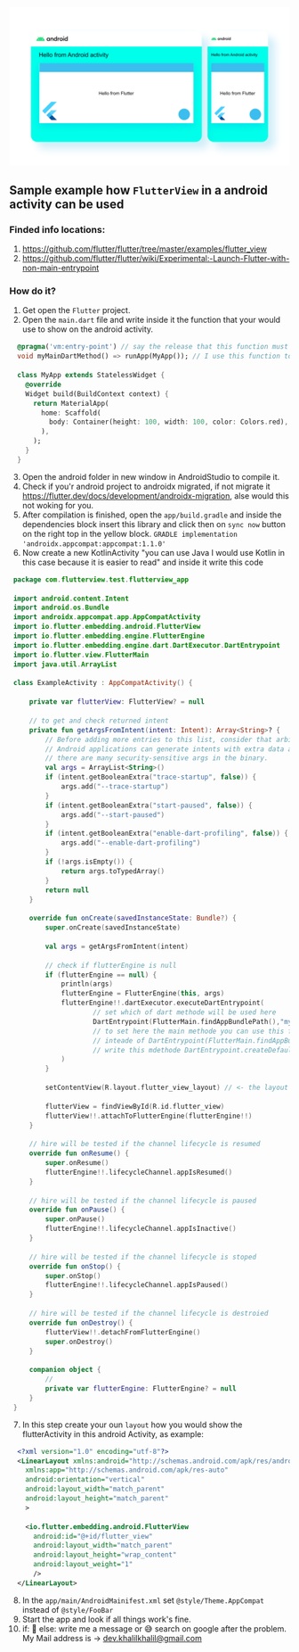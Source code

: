 
![alt text](https://raw.githubusercontent.com/Kassan424kh/flutterviewInAndroidActivity/master/Designs/FlutterViewInAndroidActivity.png)
## Sample example how `FlutterView` in a android activity can be used

### Finded info locations:
  1. https://github.com/flutter/flutter/tree/master/examples/flutter_view
  2. https://github.com/flutter/flutter/wiki/Experimental:-Launch-Flutter-with-non-main-entrypoint


### How do it?
  1. Get open the `Flutter` project.
  2. Open the `main.dart` file and write inside it the function that your would use to show on the android activity.
  ```DART
    @pragma('vm:entry-point') // say the release that this function must alos in the project used and it must not deleted
    void myMainDartMethod() => runApp(MyApp()); // I use this function to show in the android activity

    class MyApp extends StatelessWidget {
      @override
      Widget build(BuildContext context) {
        return MaterialApp(
          home: Scaffold(
            body: Container(height: 100, width: 100, color: Colors.red),
          ),
        );
      }
    }
 ```
  3. Open the android folder in new window in AndroidStudio to compile it.
  4. Check if you'r android project to androidx migrated, if not migrate it 
  https://flutter.dev/docs/development/androidx-migration, alse would this not woking for you.
  5. After compilation is finished, open the `app/build.gradle` and inside the dependencies block insert this library
  and click then on `sync now` button on the right top in the yellow block.
    ```GRADLE
        implementation 'androidx.appcompat:appcompat:1.1.0'
    ```
  6. Now create a new KotlinActivity "you can use Java I would use Kotlin in this case because it is easier to read"
     and inside it write this code
  
   ```KOTLIN
    package com.flutterview.test.flutterview_app

    import android.content.Intent
    import android.os.Bundle
    import androidx.appcompat.app.AppCompatActivity
    import io.flutter.embedding.android.FlutterView
    import io.flutter.embedding.engine.FlutterEngine
    import io.flutter.embedding.engine.dart.DartExecutor.DartEntrypoint
    import io.flutter.view.FlutterMain
    import java.util.ArrayList

    class ExampleActivity : AppCompatActivity() {

        private var flutterView: FlutterView? = null

        // to get and check returned intent
        private fun getArgsFromIntent(intent: Intent): Array<String>? {
            // Before adding more entries to this list, consider that arbitrary
            // Android applications can generate intents with extra data and that
            // there are many security-sensitive args in the binary.
            val args = ArrayList<String>()
            if (intent.getBooleanExtra("trace-startup", false)) {
                args.add("--trace-startup")
            }
            if (intent.getBooleanExtra("start-paused", false)) {
                args.add("--start-paused")
            }
            if (intent.getBooleanExtra("enable-dart-profiling", false)) {
                args.add("--enable-dart-profiling")
            }
            if (!args.isEmpty()) {
                return args.toTypedArray()
            }
            return null
        }

        override fun onCreate(savedInstanceState: Bundle?) {
            super.onCreate(savedInstanceState)

            val args = getArgsFromIntent(intent)

            // check if flutterEngine is null
            if (flutterEngine == null) {
                println(args)
                flutterEngine = FlutterEngine(this, args)
                flutterEngine!!.dartExecutor.executeDartEntrypoint(
                        // set which of dart methode will be used here
                        DartEntrypoint(FlutterMain.findAppBundlePath(),"myMainDartMethod")
                        // to set here the main methode you can use this function to do this
                        // inteade of DartEntrypoint(FlutterMain.findAppBundlePath(),"myMainDartMethod")
                        // write this mdethode DartEntrypoint.createDefault()
                )
            }

            setContentView(R.layout.flutter_view_layout) // <- the layout that i use to show the flutterActivity inside it

            flutterView = findViewById(R.id.flutter_view)
            flutterView!!.attachToFlutterEngine(flutterEngine!!)
        }

        // hire will be tested if the channel lifecycle is resumed
        override fun onResume() {
            super.onResume()
            flutterEngine!!.lifecycleChannel.appIsResumed()
        }

        // hire will be tested if the channel lifecycle is paused
        override fun onPause() {
            super.onPause()
            flutterEngine!!.lifecycleChannel.appIsInactive()
        }

        // hire will be tested if the channel lifecycle is stoped
        override fun onStop() {
            super.onStop()
            flutterEngine!!.lifecycleChannel.appIsPaused()
        }

        // hire will be tested if the channel lifecycle is destroied
        override fun onDestroy() {
            flutterView!!.detachFromFlutterEngine()
            super.onDestroy()
        }

        companion object {
            // 
            private var flutterEngine: FlutterEngine? = null
        }
    }
   ```
  7. In this step create your oun `layout` how you would show the flutterActivity in this android Activity, as example:
  
  ```XML
    <?xml version="1.0" encoding="utf-8"?>
    <LinearLayout xmlns:android="http://schemas.android.com/apk/res/android"
      xmlns:app="http://schemas.android.com/apk/res-auto"
      android:orientation="vertical"
      android:layout_width="match_parent"
      android:layout_height="match_parent"
      >

      <io.flutter.embedding.android.FlutterView
        android:id="@+id/flutter_view"
        android:layout_width="match_parent"
        android:layout_height="wrap_content"
        android:layout_weight="1"
        />
    </LinearLayout>
  ```
  8. In the `app/main/AndroidMainifest.xml` set `@style/Theme.AppCompat` instead of `@style/FooBar`
  9. Start the app and look if all things work's fine.
  10. if: 
        🎉
      else:
        write me a message or 😅 search on google after the problem.
        My Mail address is -> dev.khalilkhalil@gmail.com
